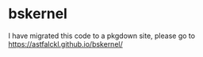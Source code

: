 # bskernel
I have migrated this code to a pkgdown site, please go to https://astfalckl.github.io/bskernel/
